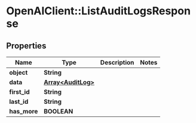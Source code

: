 # OpenAIClient::ListAuditLogsResponse

## Properties
Name | Type | Description | Notes
------------ | ------------- | ------------- | -------------
**object** | **String** |  | 
**data** | [**Array&lt;AuditLog&gt;**](AuditLog.md) |  | 
**first_id** | **String** |  | 
**last_id** | **String** |  | 
**has_more** | **BOOLEAN** |  | 

